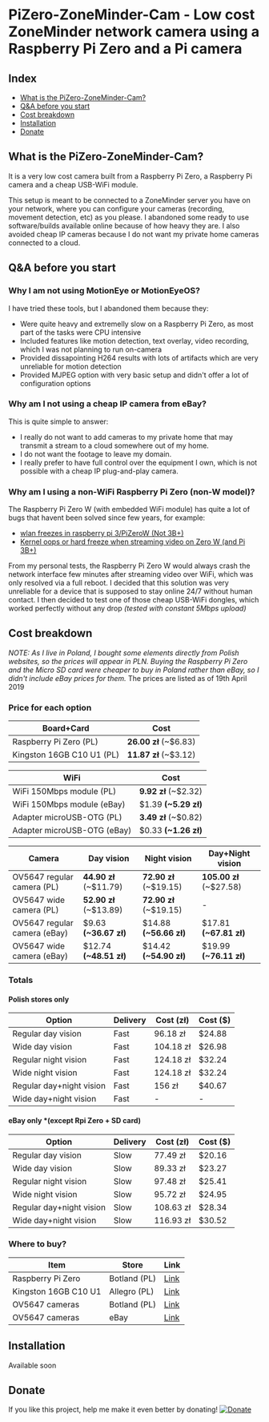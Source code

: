 # **PiZero-ZoneMinder-Cam** - Low cost ZoneMinder network camera using a Raspberry Pi Zero and a Pi camera

## Index
* [What is the PiZero-ZoneMinder-Cam?](#id1)
* [Q&A before you start](#id2)
* [Cost breakdown](#id3)
* [Installation](#id4)
* [Donate](#id10)

## What is the PiZero-ZoneMinder-Cam?
It is a very low cost camera built from a Raspberry Pi Zero, a Raspberry Pi camera and a cheap USB-WiFi module.

This setup is meant to be connected to a ZoneMinder server you have on your network, where you can configure your cameras (recording, movement detection, etc) as you please.
I abandoned some ready to use software/builds available online because of how heavy they are. I also avoided cheap IP cameras because I do not want my private home cameras connected to a cloud.

## Q&A before you start
### Why I am not using MotionEye or MotionEyeOS?
I have tried these tools, but I abandoned them because they:
* Were quite heavy and extremelly slow on a Raspberry Pi Zero, as most part of the tasks were CPU intensive
* Included features like motion detection, text overlay, video recording, which I was not planning to run on-camera
* Provided dissapointing H264 results with lots of artifacts which are very unreliable for motion detection
* Provided MJPEG option with very basic setup and didn't offer a lot of configuration options

### Why am I not using a cheap IP camera from eBay?
This is quite simple to answer:
* I really do not want to add cameras to my private home that may transmit a stream to a cloud somewhere out of my home.
* I do not want the footage to leave my domain.
* I really prefer to have full control over the equipment I own, which is not possible with a cheap IP plug-and-play camera.

### Why am I using a non-WiFi Raspberry Pi Zero (non-W model)?
The Raspberry Pi Zero W (with embedded WiFi module) has quite a lot of bugs that havent been solved since few years, for example:
* [wlan freezes in raspberry pi 3/PiZeroW (Not 3B+)](https://github.com/raspberrypi/linux/issues/1342)
* [Kernel oops or hard freeze when streaming video on Zero W (and Pi 3B+)](https://github.com/raspberrypi/linux/issues/2555)

From my personal tests, the Raspberry Pi Zero W would always crash the network interface few minutes after streaming video over WiFi, which was only resolved via a full reboot. I decided that this solution was very unreliable for a device that is supposed to stay online 24/7 without human contact.
I then decided to test one of those cheap USB-WiFi dongles, which worked perfectly without any drop *(tested with constant 5Mbps upload)*

## Cost breakdown
*NOTE: As I live in Poland, I bought some elements directly from Polish websites, so the prices will appear in PLN. Buying the Raspberry Pi Zero and the Micro SD card were cheaper to buy in Poland rather than eBay, so I didn't include eBay prices for them.*
The prices are listed as of 19th April 2019

### Price for each option
Board+Card | Cost
--- | ---
Raspberry Pi Zero (PL) | **26.00 zł** (~$6.83)
Kingston 16GB C10 U1 (PL) | **11.87 zł** (~$3.12)

WiFi | Cost
--- | ---
WiFi 150Mbps module (PL) | **9.92 zł** (~$2.32)
WiFi 150Mbps module (eBay) | $1.39 **(~5.29 zł)**
Adapter microUSB-OTG (PL) | **3.49 zł** (~$0.82)
Adapter microUSB-OTG (eBay) | $0.33 **(~1.26 zł)**

Camera | Day vision | Night vision | Day+Night vision
--- | --- | --- | ---
OV5647 regular camera (PL) | **44.90 zł** (~$11.79)  | **72.90 zł** (~$19.15) | **105.00 zł** (~$27.58)
OV5647 wide camera (PL) | **52.90 zł** (~$13.89) | **72.90 zł** (~$19.15) | -
OV5647 regular camera (eBay) | $9.63 **(~36.67 zł)** | $14.88 **(~56.66 zł)** | $17.81 **(~67.81 zł)**
OV5647 wide camera (eBay) | $12.74 **(~48.51 zł)** | $14.42 **(~54.90 zł)** | $19.99 **(~76.11 zł)**

### Totals
#### Polish stores only
Option | Delivery | Cost (zł) | Cost ($)
--- | --- | --- | ---
Regular day vision | Fast | 96.18 zł | $24.88
Wide day vision | Fast | 104.18 zł | $26.98
Regular night vision | Fast | 124.18 zł | $32.24
Wide night vision | Fast | 124.18 zł | $32.24
Regular day+night vision | Fast | 156 zł | $40.67
Wide day+night vision | Fast | - | -

#### eBay only *(except Rpi Zero + SD card)
Option | Delivery | Cost (zł) | Cost ($)
--- | --- | --- | ---
Regular day vision | Slow | 77.49 zł | $20.16
Wide day vision | Slow | 89.33 zł | $23.27
Regular night vision | Slow | 97.48 zł | $25.41
Wide night vision | Slow | 95.72 zł | $24.95
Regular day+night vision | Slow | 108.63 zł | $28.34
Wide day+night vision | Slow | 116.93 zł | $30.52

### Where to buy?
Item | Store | Link
--- | --- | ---
Raspberry Pi Zero | Botland (PL) | [Link](https://botland.com.pl/en/modules-and-kits-raspberry-pi-zero/5215-raspberry-pi-zero-v13-512mb-ram.html)
Kingston 16GB C10 U1 | Allegro (PL) | [Link](https://allegro.pl/oferta/kingston-karta-microsd-16gb-micro-adapter-sd-7849829127)
OV5647 cameras | Botland (PL) | [Link](https://botland.com.pl/en/945-cameras-for-raspberry-pi)
OV5647 cameras | eBay | [Link](https://www.ebay.com/)

## Installation
Available soon

## Donate
If you like this project, help me make it even better by donating!
[![Donate](https://img.shields.io/badge/Donate-PayPal-green.svg)](https://www.paypal.me/vascojdb)

